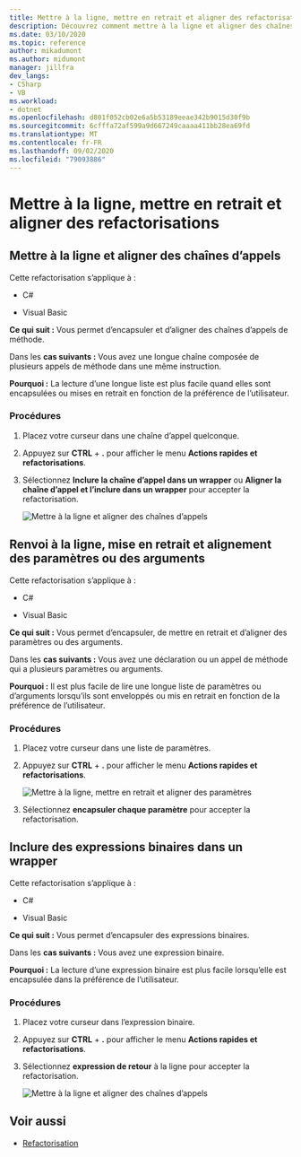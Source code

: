 ```yaml
---
title: Mettre à la ligne, mettre en retrait et aligner des refactorisations
description: Découvrez comment mettre à la ligne et aligner des chaînes d’appels de méthode.
ms.date: 03/10/2020
ms.topic: reference
author: mikadumont
ms.author: midumont
manager: jillfra
dev_langs:
- CSharp
- VB
ms.workload:
- dotnet
ms.openlocfilehash: d801f052cb02e6a5b53189eeae342b9015d30f9b
ms.sourcegitcommit: 6cfffa72af599a9d667249caaaa411bb28ea69fd
ms.translationtype: MT
ms.contentlocale: fr-FR
ms.lasthandoff: 09/02/2020
ms.locfileid: "79093886"
---
```

# <a name="wrap-indent-and-align-refactorings"></a>Mettre à la ligne, mettre en retrait et aligner des refactorisations

## <a name="wrap-and-align-call-chains"></a>Mettre à la ligne et aligner des chaînes d’appels

Cette refactorisation s’applique à :

- C#

- Visual Basic

**Ce qui suit :** Vous permet d’encapsuler et d’aligner des chaînes d’appels de méthode.

Dans les **cas suivants :** Vous avez une longue chaîne composée de plusieurs appels de méthode dans une même instruction.

**Pourquoi :** La lecture d’une longue liste est plus facile quand elles sont encapsulées ou mises en retrait en fonction de la préférence de l’utilisateur.

### <a name="how-to"></a>Procédures

1. Placez votre curseur dans une chaîne d’appel quelconque.
2. Appuyez sur **CTRL** + **.** pour afficher le menu **Actions rapides et refactorisations**.
3. Sélectionnez **Inclure la chaîne d’appel dans un wrapper** ou **Aligner la chaîne d’appel et l’inclure dans un wrapper** pour accepter la refactorisation.

   ![Mettre à la ligne et aligner des chaînes d’appels](media/wrap-call-chain.png)

## <a name="wrap-indent-and-align-parameters-or-arguments"></a>Renvoi à la ligne, mise en retrait et alignement des paramètres ou des arguments

Cette refactorisation s’applique à :

- C#

- Visual Basic

**Ce qui suit :** Vous permet d’encapsuler, de mettre en retrait et d’aligner des paramètres ou des arguments.

Dans les **cas suivants :** Vous avez une déclaration ou un appel de méthode qui a plusieurs paramètres ou arguments.

**Pourquoi :** Il est plus facile de lire une longue liste de paramètres ou d’arguments lorsqu’ils sont enveloppés ou mis en retrait en fonction de la préférence de l’utilisateur.

### <a name="how-to"></a>Procédures

1. Placez votre curseur dans une liste de paramètres.
2. Appuyez sur **CTRL** + **.** pour afficher le menu **Actions rapides et refactorisations**.

   ![Mettre à la ligne, mettre en retrait et aligner des paramètres](media/wrap-parameters.png)

3. Sélectionnez **encapsuler chaque paramètre** pour accepter la refactorisation.

## <a name="wrap-binary-expressions"></a>Inclure des expressions binaires dans un wrapper

Cette refactorisation s’applique à :

- C#

- Visual Basic

**Ce qui suit :** Vous permet d’encapsuler des expressions binaires.

Dans les **cas suivants :** Vous avez une expression binaire.

**Pourquoi :** La lecture d’une expression binaire est plus facile lorsqu’elle est encapsulée dans la préférence de l’utilisateur.

### <a name="how-to"></a>Procédures

1. Placez votre curseur dans l’expression binaire.
2. Appuyez sur **CTRL** + **.** pour afficher le menu **Actions rapides et refactorisations**.
3. Sélectionnez **expression de retour** à la ligne pour accepter la refactorisation.

   ![Mettre à la ligne et aligner des chaînes d’appels](media/wrap-binary-expression.png)

## <a name="see-also"></a>Voir aussi

- [Refactorisation](../refactoring-in-visual-studio.md)
